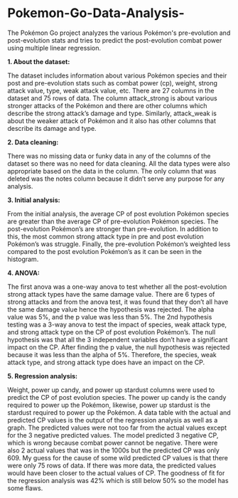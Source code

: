 # Pokemon-Go-Data-Analysis-
The Pokémon Go project analyzes the various Pokémon's pre-evolution and post-evolution stats and tries to predict the post-evolution combat power using multiple linear regression. 


**1. About the dataset:**


The dataset includes information about various Pokémon species and their post and pre-evolution stats such as combat power (cp), weight, strong attack value, type, weak attack value, etc. There are 27 columns in the dataset and 75 rows of data. The column attack_strong is about various stronger attacks of the Pokémon and there are other columns which describe the strong attack’s damage and type. Similarly, attack_weak is about the weaker attack of Pokémon and it also has other columns that describe its damage and type.

**2. Data cleaning:**


There was no missing data or funky data in any of the columns of the dataset so there was no need for data cleaning. All the data types were also appropriate based on the data in the column. The only column that was deleted was the notes column because it didn’t serve any purpose for any analysis.

**3. Initial analysis:** 


From the initial analysis, the average CP of post evolution Pokémon species are greater than the average CP of pre-evolution Pokémon species. The post-evolution Pokémon’s are stronger than pre-evolution. In addition to this, the most common strong attack type in pre and post evolution Pokémon’s was struggle. Finally, the pre-evolution Pokémon’s weighted less compared to the post evolution Pokémon’s as it can be seen in the histogram.

**4. ANOVA:**

The first anova was a one-way anova to test whether all the post-evolution strong attack types have the same damage value. There are 6 types of strong attacks and from the anova test, it was found that they don’t all have the same damage value hence the hypothesis was rejected. The alpha value was 5%, and the p value was less than 5%. The 2nd hypothesis testing was a 3-way anova to test the impact of species, weak attack type, and strong attack type on the CP of post evolution Pokémon’s. The null hypothesis was that all the 3 independent variables don’t have a significant impact on the CP. After finding the p value, the null hypothesis was rejected because it was less than the alpha of 5%. Therefore, the species, weak attack type, and strong attack type does have an impact on the CP.

**5. Regression analysis:** 


Weight, power up candy, and power up stardust columns were used to predict the CP of post evolution species. The power up candy is the candy required to power up the Pokémon, likewise, power up stardust is the stardust required to power up the Pokémon. A data table with the actual and predicted CP values is the output of the regression analysis as well as a graph. The predicted values were not too far from the actual values except for the 3 negative predicted values. The model predicted 3 negative CP, which is wrong because combat power cannot be negative. There were also 2 actual values that was in the 1000s but the predicted CP was only
609. My guess for the cause of some wild predicted CP values is that there were only 75 rows of data. If there was more data, the predicted values would have been closer to the actual values of CP. The goodness of fit for the regression analysis was 42% which is still below 50% so the model has some flaws.
